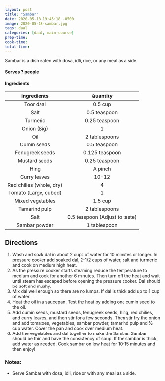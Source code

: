```yaml
---
layout: post
title: "Sambar"
date: 2020-05-18 19:45:18 -0500
image: 2020-05-18-sambar.jpg
tags: daal
categories: [daal, main-course]
prep-time:
cook-time:
total-time:
---
```


Sambar is a dish eaten with dosa, idli, rice, or any meal as a side.

#### Serves ? people

#### Ingredients

|        Ingredients       |            Quantity            |
|:------------------------:|:------------------------------:|
|         Toor daal        |             0.5 cup            |
|           Salt           |          0.5 teaspoon          |
|         Turmeric         |          0.25 teaspoon         |
|        Onion (Big)       |                1               |
|            Oil           |          2 tablespoons         |
|        Cumin seeds       |          0.5 teaspoon          |
|      Fenugreek seeds     |         0.125 teaspoon         |
|       Mustard seeds      |          0.25 teaspoon         |
|           Hing           |             A pinch            |
|       Curry leaves       |              10-12             |
| Red chilies (whole, dry) |                4               |
|   Tomato (Large, cubed)  |                1               |
|     Mixed vegetables     |             1.5 cup            |
|       Tamarind pulp      |          2 tablespoons         |
|           Salt           | 0.5 teaspoon (Adjust to taste) |
|       Sambar powder      |          1 tablespoon          |

## Directions

1.	Wash and soak dal in about 2 cups of water for 10 minutes or longer. In pressure cooker add soaked dal, 2-1/2 cups of water, salt and turmeric and cook on medium high heat.
2.	As the pressure cooker starts steaming reduce the temperature to medium and cook for another 6 minutes. Then turn off the heat and wait until steam has escaped before opening the pressure cooker. Dal should be soft and mushy.
3.	Mix dal well enough so there are no lumps. If dal is thick add up to 1 cup of water.
4.	Heat the oil in a saucepan. Test the heat by adding one cumin seed to the oil.
5.	Add cumin seeds, mustard seeds, fenugreek seeds, hing, red chilies, and curry leaves, and then stir for a few seconds. Then stir fry the onion and add tomatoes, vegetables, sambar powder, tamarind pulp and ½ cup water. Cover the pan and cook over medium heat.
6.	Add the vegetables and dal together to make the Sambar. Sambar should be thin and have the consistency of soup. If the sambar is thick, add water as needed. Cook sambar on low heat for 10-15 minutes and then enjoy!

### Notes:

* Serve Sambar with dosa, idli, rice or with any meal as a side.
